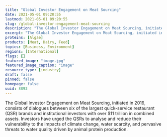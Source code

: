 ```yaml
---
title: "Global Investor Engagement on Meat Sourcing"
date: 2021-05-01 09:20:55
lastmod: 2021-05-01 09:20:55
slug: /global-investor-engagement-meat-sourcing
description: "The Global Investor Engagement on Meat Sourcing, initiated in 2019, consists of dialogues between six of the largest quick-service restaurant (QSR) brands and institutional investors with over $11 trillion in combined assets. Investors have urged the QSRs to analyse and reduce their vulnerability to the impacts of climate change, water scarcity, and pervasive threats to water quality driven by animal protein production."
excerpt: "The Global Investor Engagement on Meat Sourcing, initiated in 2019, consists of dialogues between six of the largest quick-service restaurant (QSR) brands and institutional investors with over $11 trillion in combined assets. Investors have urged the QSRs to analyse and reduce their vulnerability to the impacts of climate change, water scarcity, and pervasive threats to water quality driven by animal protein production."
proteins: [Algae]
products: [Meat, Dairy, Feed]
topics: [Business, Environment]
regions: [International]
flags: []
featured_image: "image.jpg"
featured_image_caption: "image"
resource_type: [industry]
draft: false
pinned: false
homepage: false
uuid: 8893
---
```

The Global Investor Engagement on Meat Sourcing, initiated in 2019,
consists of dialogues between six of the largest quick-service
restaurant (QSR) brands and institutional investors with over \$11
trillion in combined assets. Investors have urged the QSRs to analyse
and reduce their vulnerability to the impacts of climate change, water
scarcity, and pervasive threats to water quality driven by animal
protein production.
